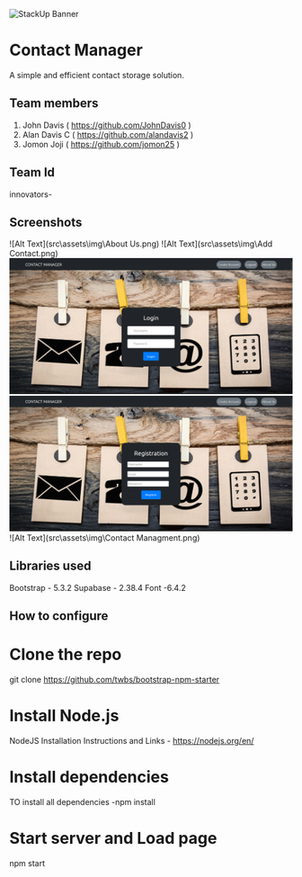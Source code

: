 ![StackUp Banner]([https://tinkerhub.frappe.cloud/files/stackup%20banner.jpeg])
# Contact Manager
A simple and efficient contact storage solution.

## Team members
1. John Davis   ( https://github.com/JohnDavis0 )
2. Alan Davis C ( https://github.com/alandavis2 )
3. Jomon Joji   ( https://github.com/jomon25 )

## Team Id
innovators-

## Screenshots

![Alt Text](src\assets\img\About Us.png)
![Alt Text](src\assets\img\Add Contact.png)
![Alt Text](src\assets\img\Login.png)
![Alt Text](src\assets\img\Registration.png)
![Alt Text](src\assets\img\Contact Managment.png)
## Libraries used

Bootstrap - 5.3.2
Supabase - 2.38.4
Font -6.4.2

## How to configure

# Clone the repo
git clone https://github.com/twbs/bootstrap-npm-starter

# Install Node.js
NodeJS Installation Instructions and Links - https://nodejs.org/en/

# Install dependencies
TO install all dependencies -npm install 

# Start server and Load page
npm start

